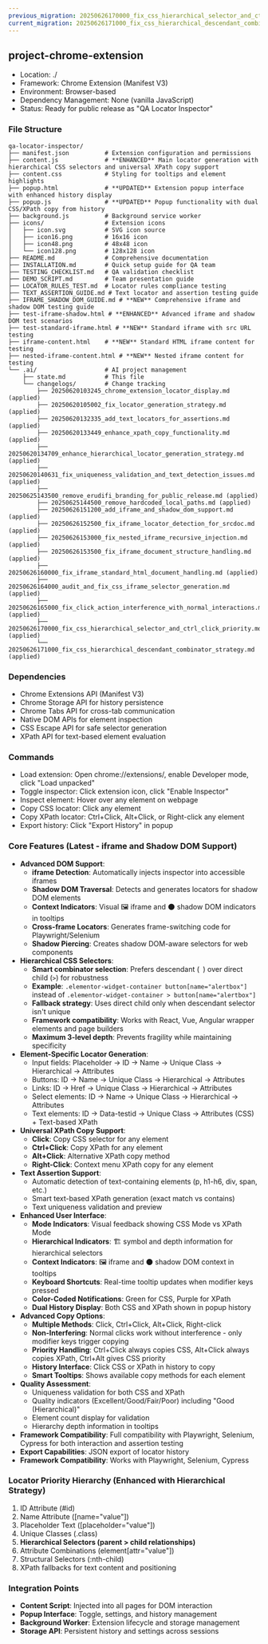 ```yaml
---
previous_migration: 20250626170000_fix_css_hierarchical_selector_and_ctrl_click_priority.md
current_migration: 20250626171000_fix_css_hierarchical_descendant_combinator_strategy.md
---
```


## project-chrome-extension
- Location: ./
- Framework: Chrome Extension (Manifest V3)
- Environment: Browser-based
- Dependency Management: None (vanilla JavaScript)
- Status: Ready for public release as "QA Locator Inspector"

### File Structure
```
qa-locator-inspector/
├── manifest.json          # Extension configuration and permissions
├── content.js             # **ENHANCED** Main locator generation with hierarchical CSS selectors and universal XPath copy support
├── content.css            # Styling for tooltips and element highlights
├── popup.html             # **UPDATED** Extension popup interface with enhanced history display
├── popup.js               # **UPDATED** Popup functionality with dual CSS/XPath copy from history
├── background.js          # Background service worker
├── icons/                 # Extension icons
│   ├── icon.svg           # SVG icon source
│   ├── icon16.png         # 16x16 icon
│   ├── icon48.png         # 48x48 icon
│   └── icon128.png        # 128x128 icon
├── README.md              # Comprehensive documentation
├── INSTALLATION.md        # Quick setup guide for QA team
├── TESTING_CHECKLIST.md   # QA validation checklist
├── DEMO_SCRIPT.md         # Team presentation guide
├── LOCATOR_RULES_TEST.md  # Locator rules compliance testing
├── TEXT_ASSERTION_GUIDE.md # Text locator and assertion testing guide
├── IFRAME_SHADOW_DOM_GUIDE.md # **NEW** Comprehensive iframe and shadow DOM testing guide
├── test-iframe-shadow.html # **ENHANCED** Advanced iframe and shadow DOM test scenarios
├── test-standard-iframe.html # **NEW** Standard iframe with src URL testing
├── iframe-content.html    # **NEW** Standard HTML iframe content for testing
├── nested-iframe-content.html # **NEW** Nested iframe content for testing
└── .ai/                   # AI project management
    ├── state.md           # This file
    └── changelogs/        # Change tracking
        ├── 20250620103245_chrome_extension_locator_display.md (applied)
        ├── 20250620105002_fix_locator_generation_strategy.md (applied)
        ├── 20250620132335_add_text_locators_for_assertions.md (applied)
        ├── 20250620133449_enhance_xpath_copy_functionality.md (applied)
        ├── 20250620134709_enhance_hierarchical_locator_generation_strategy.md (applied)
        ├── 20250620140631_fix_uniqueness_validation_and_text_detection_issues.md (applied)
        ├── 20250625143500_remove_erudifi_branding_for_public_release.md (applied)
        ├── 20250625144500_remove_hardcoded_local_paths.md (applied)
        ├── 20250626151200_add_iframe_and_shadow_dom_support.md (applied)
        ├── 20250626152500_fix_iframe_locator_detection_for_srcdoc.md (applied)
        ├── 20250626153000_fix_nested_iframe_recursive_injection.md (applied)
        ├── 20250626153500_fix_iframe_document_structure_handling.md (applied)
        ├── 20250626160000_fix_iframe_standard_html_document_handling.md (applied)
        ├── 20250626164000_audit_and_fix_css_iframe_selector_generation.md (applied)
        ├── 20250626165000_fix_click_action_interference_with_normal_interactions.md (applied)
        ├── 20250626170000_fix_css_hierarchical_selector_and_ctrl_click_priority.md (applied)
        └── 20250626171000_fix_css_hierarchical_descendant_combinator_strategy.md (applied)
```

### Dependencies
- Chrome Extensions API (Manifest V3)
- Chrome Storage API for history persistence
- Chrome Tabs API for cross-tab communication
- Native DOM APIs for element inspection
- CSS Escape API for safe selector generation
- XPath API for text-based element evaluation

### Commands
- Load extension: Open chrome://extensions/, enable Developer mode, click "Load unpacked"
- Toggle inspector: Click extension icon, click "Enable Inspector"
- Inspect element: Hover over any element on webpage
- Copy CSS locator: Click any element
- Copy XPath locator: Ctrl+Click, Alt+Click, or Right-click any element
- Export history: Click "Export History" in popup

### Core Features (Latest - iframe and Shadow DOM Support)
- **Advanced DOM Support**:
  - **iframe Detection**: Automatically injects inspector into accessible iframes
  - **Shadow DOM Traversal**: Detects and generates locators for shadow DOM elements
  - **Context Indicators**: Visual 🖼️ iframe and 🌑 shadow DOM indicators in tooltips
  - **Cross-frame Locators**: Generates frame-switching code for Playwright/Selenium
  - **Shadow Piercing**: Creates shadow DOM-aware selectors for web components
- **Hierarchical CSS Selectors**: 
  - **Smart combinator selection**: Prefers descendant (` `) over direct child (`>`) for robustness
  - **Example**: `.elementor-widget-container button[name="alertbox"]` instead of `.elementor-widget-container > button[name="alertbox"]`
  - **Fallback strategy**: Uses direct child only when descendant selector isn't unique
  - **Framework compatibility**: Works with React, Vue, Angular wrapper elements and page builders
  - **Maximum 3-level depth**: Prevents fragility while maintaining specificity
- **Element-Specific Locator Generation**: 
  - Input fields: Placeholder → ID → Name → Unique Class → Hierarchical → Attributes
  - Buttons: ID → Name → Unique Class → Hierarchical → Attributes
  - Links: ID → Href → Unique Class → Hierarchical → Attributes
  - Select elements: ID → Name → Unique Class → Hierarchical → Attributes
  - Text elements: ID → Data-testid → Unique Class → Attributes (CSS) + Text-based XPath
- **Universal XPath Copy Support**: 
  - **Click**: Copy CSS selector for any element
  - **Ctrl+Click**: Copy XPath for any element
  - **Alt+Click**: Alternative XPath copy method
  - **Right-Click**: Context menu XPath copy for any element
- **Text Assertion Support**: 
  - Automatic detection of text-containing elements (p, h1-h6, div, span, etc.)
  - Smart text-based XPath generation (exact match vs contains)
  - Text uniqueness validation and preview
- **Enhanced User Interface**:
  - **Mode Indicators**: Visual feedback showing CSS Mode vs XPath Mode
  - **Hierarchical Indicators**: 🏗️ symbol and depth information for hierarchical selectors
  - **Context Indicators**: 🖼️ iframe and 🌑 shadow DOM context in tooltips
  - **Keyboard Shortcuts**: Real-time tooltip updates when modifier keys pressed
  - **Color-Coded Notifications**: Green for CSS, Purple for XPath
  - **Dual History Display**: Both CSS and XPath shown in popup history
- **Advanced Copy Options**:
  - **Multiple Methods**: Click, Ctrl+Click, Alt+Click, Right-click
  - **Non-Interfering**: Normal clicks work without interference - only modifier keys trigger copying
  - **Priority Handling**: Ctrl+Click always copies CSS, Alt+Click always copies XPath, Ctrl+Alt gives CSS priority
  - **History Interface**: Click CSS or XPath in history to copy
  - **Smart Tooltips**: Shows available copy methods for each element
- **Quality Assessment**: 
  - Uniqueness validation for both CSS and XPath
  - Quality indicators (Excellent/Good/Fair/Poor) including "Good (Hierarchical)"
  - Element count display for validation
  - Hierarchy depth information in tooltips
- **Framework Compatibility**: Full compatibility with Playwright, Selenium, Cypress for both interaction and assertion testing
- **Export Capabilities**: JSON export of locator history
- **Framework Compatibility**: Works with Playwright, Selenium, Cypress

### Locator Priority Hierarchy (Enhanced with Hierarchical Strategy)
1. ID Attribute (#id)
2. Name Attribute ([name="value"])
3. Placeholder Text ([placeholder="value"])
4. Unique Classes (.class)
5. **Hierarchical Selectors (parent > child relationships)**
6. Attribute Combinations (element[attr="value"])
7. Structural Selectors (:nth-child)
8. XPath fallbacks for text content and positioning

### Integration Points
- **Content Script**: Injected into all pages for DOM interaction
- **Popup Interface**: Toggle, settings, and history management
- **Background Worker**: Extension lifecycle and storage management
- **Storage API**: Persistent history and settings across sessions
